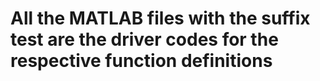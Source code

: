 
# All the MATLAB files with the suffix test are the driver codes for the respective function definitions 
